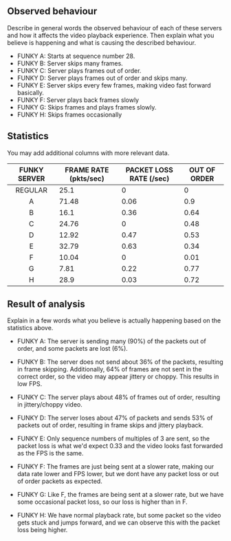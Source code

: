 ## Observed behaviour

Describe in general words the observed behaviour of each of these servers and 
how it affects the video playback experience. Then explain what you believe is
happening and what is causing the described behaviour.

* FUNKY A:
Starts at sequence number 28.
* FUNKY B:
Server skips many frames.
* FUNKY C:
Server plays frames out of order.
* FUNKY D:
Server plays frames out of order and skips many.
* FUNKY E:
Server skips every few frames, making video fast forward basically.
* FUNKY F:
Server plays back frames slowly
* FUNKY G:
Skips frames and plays frames slowly.
* FUNKY H:
Skips frames occasionally

## Statistics

You may add additional columns with more relevant data.

| FUNKY SERVER | FRAME RATE (pkts/sec) | PACKET LOSS RATE (/sec) | OUT OF ORDER |
|:------------:|-----------------------|-------------------------|--------------|
|  REGULAR     |          25.1         |           0             |      0       |
|      A       |          71.48        |          0.06           |     0.9      |
|      B       |          16.1         |          0.36           |     0.64     |
|      C       |          24.76        |           0             |     0.48     |
|      D       |          12.92        |          0.47           |     0.53     |
|      E       |          32.79        |          0.63           |     0.34     |
|      F       |          10.04        |           0             |     0.01     |
|      G       |           7.81        |          0.22           |     0.77     |
|      H       |          28.9         |          0.03           |     0.72     |


## Result of analysis

Explain in a few words what you believe is actually happening based on the statistics above.

* FUNKY A: The server is sending many (90%) of the packets out of order, and some packets are lost (6%). 

* FUNKY B: The server does not send about 36% of the packets, resulting in frame skipping. Additionally, 64% of frames are not sent in the correct order, so the video may appear jittery or choppy. This results in low FPS.

* FUNKY C: The server plays about 48% of frames out of order, resulting in jittery/choppy video.

* FUNKY D: The server loses about 47% of packets and sends 53% of packets out of order, resulting in frame skips and jittery playback.

* FUNKY E:
Only sequence numbers of multiples of 3 are sent, so the packet loss is what we'd expect 0.33 and the video looks fast forwarded as the FPS is the same.
* FUNKY F:
The frames are just being sent at a slower rate, making our data rate lower and FPS lower, but we dont have any packet loss or out of order packets as expected.
* FUNKY G:
Like F, the frames are being sent at a slower rate, but we have some occasional packet loss, so our loss is higher than in F.
* FUNKY H:
We have normal playback rate, but some packet so the video gets stuck and jumps forward, and we can observe this with the packet loss being higher.
